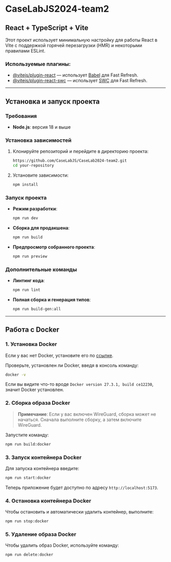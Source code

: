 # CaseLabJS2024-team2

## React + TypeScript + Vite

Этот проект использует минимальную настройку для работы React в Vite с поддержкой горячей перезагрузки (HMR) и некоторыми правилами ESLint.

### Используемые плагины:

- [@vitejs/plugin-react](https://github.com/vitejs/vite-plugin-react/blob/main/packages/plugin-react/README.md) — использует [Babel](https://babeljs.io/) для Fast Refresh.
- [@vitejs/plugin-react-swc](https://github.com/vitejs/vite-plugin-react-swc) — использует [SWC](https://swc.rs/) для Fast Refresh.

---

## Установка и запуск проекта

### Требования

- **Node.js**: версия 18 и выше

### Установка зависимостей

1. Клонируйте репозиторий и перейдите в директорию проекта:

   ```bash
   https://github.com/CaseLabJS/CaseLab2024-team2.git
   cd your-repository
   ```

2. Установите зависимости:

   ```bash
   npm install
   ```

### Запуск проекта

- **Режим разработки**:

  ```bash
  npm run dev
  ```

- **Сборка для продакшена**:

  ```bash
  npm run build
  ```

- **Предпросмотр собранного проекта**:

  ```bash
  npm run preview
  ```

### Дополнительные команды

- **Линтинг кода**:

  ```bash
  npm run lint
  ```

- **Полная сборка и генерация типов**:

  ```bash
  npm run build-gen:all
  ```

---

## Работа с Docker

### 1. Установка Docker

Если у вас нет Docker, установите его по [ссылке](https://www.docker.com/get-started/).

Проверьте, установлен ли Docker, введя в консоль команду:

```bash
docker -v
```

Если вы видите что-то вроде `Docker version 27.3.1, build ce12230`, значит Docker установлен.

### 2. Сборка образа Docker

> **Примечание**: Если у вас включен WireGuard, сборка может не начаться. Сначала выполните сборку, а затем включите WireGuard.

Запустите команду:

```bash
npm run build:docker
```

### 3. Запуск контейнера Docker

Для запуска контейнера введите:

```bash
npm run start:docker
```

Теперь приложение будет доступно по адресу `http://localhost:5173`.

### 4. Остановка контейнера Docker

Чтобы остановить и автоматически удалить контейнер, выполните:

```bash
npm run stop:docker
```

### 5. Удаление образа Docker

Чтобы удалить образ Docker, используйте команду:

```bash
npm run delete:docker
```
